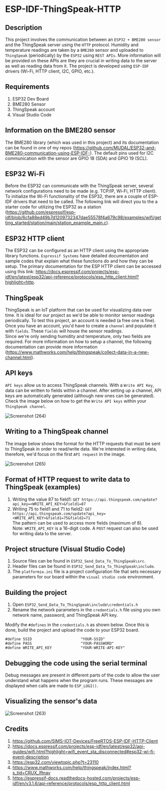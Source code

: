 # ESP-IDF-ThingSpeak-HTTP  

## Description  
This project involves the communication between an ``ESP32 + BME280 sensor`` and the ThingSpeak server using the ``HTTP`` protocol. Humidity and temperature readings are taken by a ``BME280`` sensor and uploaded to ``ThingSpeak`` (periodically) by the ``ESP32`` using ``REST APIs``. More information will be provided on these APIs are they are crucial in writing data to the server as well as reading data from it. The project is developed using ``ESP-IDF`` drivers (Wi-Fi, HTTP client, I2C, GPIO, etc.).  

## Requirements  
1. ESP32 Dev Board  
2. BME280 Sensor  
3. ThingSpeak account  
4. Visual Studio Code  

## Information on the BME280 sensor  
The BME280 library (which was used in this project) and its documentation can be found in one of my repos (https://github.com/MUDAL/ESP32-and-BME280-communication-using-ESP-IDF-). The default pins used for I2C communication with the sensor are GPIO 18 (SDA) and GPIO 19 (SCL).  

## ESP32 Wi-Fi  
Before the ESP32 can communicate with the ThingSpeak server, several network configurations need to be made (e.g. TCP/IP, Wi-Fi, HTTP client). To initialize the Wi-Fi functionality of the ESP32, there are a couple of ESP-IDF drivers that need to be called. The following link will direct you to the a starter code for utilizing the ESP32 as a station (https://github.com/espressif/esp-idf/blob/6cfa88ed49b7d1209732347dae55578f4a679c98/examples/wifi/getting_started/station/main/station_example_main.c).  

## ESP32 HTTP client
The ESP32 can be configured as an HTTP client using the appropriate library functions. ``Espressif Systems`` have detailed documentation and sample codes that explain what these functions do and how they can be setup. The primary documentation for the ESP HTTP client can be accessed using this link: https://docs.espressif.com/projects/esp-idf/en/latest/esp32/api-reference/protocols/esp_http_client.html?highlight=http.  

## ThingSpeak  
ThingSpeak is an IoT platform that can be used for visualizing data over time. It is ideal for our project as we'd be able to monitor sensor readings periodically. To test this project, an account is needed (a free one is fine). Once you have an account, you'd have to create a ``channel`` and populate it with ``fields``. These ``fields`` will house the sensor readings.  
Since we're only sending humidity and temperature, only two fields are required. For more information on how to setup a channel, the following documentation can provide more information (https://www.mathworks.com/help/thingspeak/collect-data-in-a-new-channel.html).  

## API keys  
``API keys`` allow us to access ThingSpeak channels. With a ``Write API Key``, data can be written to fields within a channel. After setting up a channel, API keys are automatically generated (although new ones can be generated). Check the image below on how to get the ``Write API keys`` within your ``ThingSpeak channel``.  

![Screenshot (264)](https://user-images.githubusercontent.com/46250887/195721762-a3151491-b468-4b5d-9a57-2128990dcd55.png)


## Writing to a ThingSpeak channel  
The image below shows the format for the HTTP requests that must be sent to ThingSpeak in order to read/write data. We're interested in writing data, therefore, we'd focus on the first ``API request`` in the image.  

![Screenshot (265)](https://user-images.githubusercontent.com/46250887/195721864-8b86d7de-3074-4465-8035-029f84962c16.png) 

## Format of HTTP request to write data to ThingSpeak (examples)  
1. Writing the value 87 to field1: ``GET https://api.thingspeak.com/update?api_key=<WRITE_API_KEY>&field1=87``   
2. Writing 75 to field1 and 71 to field2: ``GET https://api.thingspeak.com/update?api_key=<WRITE_API_KEY>&field1=75&field2=71``  
The pattern can be used to access more fields (maximum of 8).  
Note: ``WRITE_API_KEY`` is a 16-digit code. A ``POST`` request can also be used for writing data to the server.  

## Project structure (Visual Studio Code)  
1. Source files can be found in ``ESP32_Send_Data_To_ThingSpeak\src``.
2. Header files can be found in ``ESP32_Send_Data_To_ThingSpeak\include``.  
3. The ``platformio.ini`` file is a project configuration file that sets necessary parameters for our board within the ``visual studio code`` environment.  

## Building the project     
1. Open ``ESP32_Send_Data_To_ThingSpeak\include\credentials.h``  
2. Rename the network parameters in the ``credentials.h`` file using you own network name, password, and ThingSpeak API key.  

Modify the ``#defines`` in the ``credentials.h`` as shown below. Once this is done, build the project and upload the code to your ESP32 board.   
```
#define SSID                      "YOUR-SSID"
#define PASS                      "YOUR-PASSWORD"
#define WRITE_API_KEY             "YOUR-WRITE-API-KEY"  
```

## Debugging the code using the serial terminal  
Debug messages are present in different parts of the code to allow the user understand what happens when the program runs. These messages are displayed when calls are made to ``ESP_LOGI()``.   

## Visualizing the sensor's data  

![Screenshot (263)](https://user-images.githubusercontent.com/46250887/195719147-5c192529-4e3c-4007-9b85-9c6767c81857.png)  

## Credits  
1. https://github.com/SIMS-IOT-Devices/FreeRTOS-ESP-IDF-HTTP-Client    
2. https://docs.espressif.com/projects/esp-idf/en/latest/esp32/api-guides/wifi.html?highlight=wifi_event_sta_disconnected#esp32-wi-fi-event-description  
3. https://esp32.com/viewtopic.php?t=23110    
4. https://www.mathworks.com/help/thingspeak/index.html?s_tid=CRUX_lftnav    
5. https://espressif-docs.readthedocs-hosted.com/projects/esp-idf/en/v3.1.6/api-reference/protocols/esp_http_client.html  





